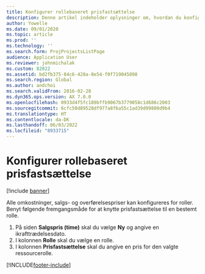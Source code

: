 ```yaml
---
title: Konfigurer rollebaseret prisfastsættelse
description: Denne artikel indeholder oplysninger om, hvordan du konfigurerer prisfastsættelse for specifikke roller.
author: Yowelle
ms.date: 09/01/2020
ms.topic: article
ms.prod: ''
ms.technology: ''
ms.search.form: ProjProjectsListPage
audience: Application User
ms.reviewer: johnmichalak
ms.custom: 82022
ms.assetid: bd2fb375-84c6-428a-8e54-f0f719045898
ms.search.region: Global
ms.author: andchoi
ms.search.validFrom: 2016-02-28
ms.dyn365.ops.version: AX 7.0.0
ms.openlocfilehash: 0933d4f5fc189bffb9067b3779058c1d686c2003
ms.sourcegitcommit: 6cfc50d89528df977a8f6a55c1ad39d99800d9b4
ms.translationtype: HT
ms.contentlocale: da-DK
ms.lasthandoff: 06/03/2022
ms.locfileid: "8933715"
---
```

# <a name="set-up-role-based-pricing"></a>Konfigurer rollebaseret prisfastsættelse

[!include [banner](../includes/banner.md)]

Alle omkostninger, salgs- og overførelsespriser kan konfigureres for roller. Benyt følgende fremgangsmåde for at knytte prisfastsættelse til en bestemt rolle.

1. På siden **Salgspris (time)** skal du vælge **Ny** og angive en ikrafttrædelsesdato.
2. I kolonnen **Rolle** skal du vælge en rolle.
3. I kolonnen **Prisfastsættelse** skal du angive en pris for den valgte ressourcerolle.


[!INCLUDE[footer-include](../includes/footer-banner.md)]